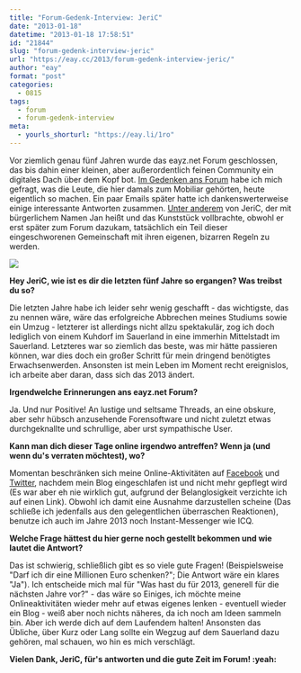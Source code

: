 ```yaml
---
title: "Forum-Gedenk-Interview: JeriC"
date: "2013-01-18"
datetime: "2013-01-18 17:58:51"
id: "21844"
slug: "forum-gedenk-interview-jeric"
url: "https://eay.cc/2013/forum-gedenk-interview-jeric/"
author: "eay"
format: "post"
categories:
  - 0815
tags:
  - forum
  - forum-gedenk-interview
meta:
  - yourls_shorturl: "https://eay.li/1ro"
---
```


Vor ziemlich genau fünf Jahren wurde das eayz.net Forum geschlossen, das bis dahin einer kleinen, aber außerordentlich feinen Community ein digitales Dach über dem Kopf bot. [Im Gedenken ans Forum](//eay.cc/2013/remembering-das-forum/) habe ich mich gefragt, was die Leute, die hier damals zum Mobiliar gehörten, heute eigentlich so machen. Ein paar Emails später hatte ich dankenswerterweise einige interessante Antworten zusammen. [Unter anderem](//eay.cc/tag/forum-gedenk-interview/) von JeriC, der mit bürgerlichem Namen Jan heißt und das Kunststück vollbrachte, obwohl er erst später zum Forum dazukam, tatsächlich ein Teil dieser eingeschworenen Gemeinschaft mit ihren eigenen, bizarren Regeln zu werden.

![](https://eay.cc/uploads/2013/forum_interview_jeric.jpg)

**Hey JeriC, wie ist es dir die letzten fünf Jahre so ergangen? Was treibst du so?**

Die letzten Jahre habe ich leider sehr wenig geschafft - das wichtigste, das zu nennen wäre, wäre das erfolgreiche Abbrechen meines Studiums sowie ein Umzug - letzterer ist allerdings nicht allzu spektakulär, zog ich doch lediglich von einem Kuhdorf im Sauerland in eine immerhin Mittelstadt im Sauerland. Letzteres war so ziemlich das beste, was mir hätte passieren können, war dies doch ein großer Schritt für mein dringend benötigtes Erwachsenwerden. Ansonsten ist mein Leben im Moment recht ereignislos, ich arbeite aber daran, dass sich das 2013 ändert.

**Irgendwelche Erinnerungen ans eayz.net Forum?**

Ja. Und nur Positive! An lustige und seltsame Threads, an eine obskure, aber sehr hübsch anzusehende Forensoftware und nicht zuletzt etwas durchgeknallte und schrullige, aber urst sympathische User.

**Kann man dich dieser Tage online irgendwo antreffen? Wenn ja (und wenn du's verraten möchtest), wo?**

Momentan beschränken sich meine Online-Aktivitäten auf [Facebook](http://facebook.com/superferrochrome) und [Twitter](http://twitter.com/jeric), nachdem mein Blog eingeschlafen ist und nicht mehr gepflegt wird (Es war aber eh nie wirklich gut, aufgrund der Belanglosigkeit verzichte ich auf einen Link). Obwohl ich damit eine Ausnahme darzustellen scheine (Das schließe ich jedenfalls aus den gelegentlichen überraschen Reaktionen), benutze ich auch im Jahre 2013 noch Instant-Messenger wie ICQ.

**Welche Frage hättest du hier gerne noch gestellt bekommen und wie lautet die Antwort?**

Das ist schwierig, schließlich gibt es so viele gute Fragen! (Beispielsweise "Darf ich dir eine Millionen Euro schenken?"; Die Antwort wäre ein klares "Ja"). Ich entscheide mich mal für "Was hast du für 2013, generell für die nächsten Jahre vor?" - das wäre so Einiges, ich möchte meine Onlineaktivitäten wieder mehr auf etwas eigenes lenken - eventuell wieder ein Blog - weiß aber noch nichts näheres, da ich noch am Ideen sammeln bin. Aber ich werde dich auf dem Laufendem halten! Ansonsten das Übliche, über Kurz oder Lang sollte ein Wegzug auf dem Sauerland dazu gehören, mal schauen, wo hin es mich verschlägt.

**Vielen Dank, JeriC, für's antworten und die gute Zeit im Forum! :yeah:**
